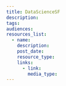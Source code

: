 ```yaml
---
title: DataScienceSF
description:
tags:
audiences:
resources_list:
  - name:
    description:
    post_date:
    resource_type:
    links:
      - link:
        media_type:
---
```

